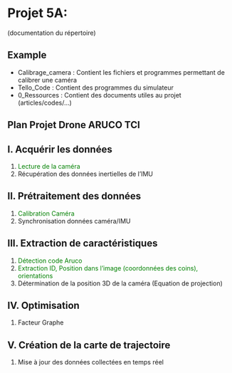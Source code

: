 # Projet 5A:
(documentation du répertoire)

## Example 
* Calibrage_camera : Contient les fichiers et programmes permettant de calibrer une caméra
* Tello_Code : Contient des programmes du simulateur
* 0_Ressources : Contient des documents utiles au projet (articles/codes/...)

## Plan Projet Drone ARUCO TCI

## I.	Acquérir les données
1.	<span style="color:green">Lecture de la caméra</span> 
2.	Récupération des données inertielles de l’IMU
## II.	Prétraitement des données
1.	<span style="color:green">Calibration Caméra</span>
2.	Synchronisation données caméra/IMU
## III.	Extraction de caractéristiques
1.	<span style="color:green">Détection code Aruco</span>
2.	<span style="color:green">Extraction ID, Position dans l’image (coordonnées des coins), orientations</span>
3.	Détermination de la position 3D de la caméra (Equation de projection)
## IV.	Optimisation
1.	Facteur Graphe
## V.	Création de la carte de trajectoire
1.	Mise à jour des données collectées en temps réel
